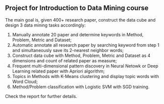 ## Project for Introduction to Data Mining course

The main goal is, given 400+ research paper, construct the data cube and design 3 data mining tasks accordingly:
1.  Manually annotate 20 paper and determine keywords in Method, Problem, Metric and Dataset;
2.  Automatic annotate all research paper by searching keyword from step 1 and simultaneously save its 2-nearest neighbor words;
3.  Construct data cube with Method, Problem, Metric and Dataset as 4 dimensions and count of related paper as measure;
4.  Frequent multi-dimensional pattern discovery in Neural Netowk or Deep Learning related paper with Apriori algorithm;
5.  Topics in Methods with K-Means clustering and display topic words with Word Cloud;
6.  Method/Problem classification with Logistic SVM with SGD training.

Check the report for further details.